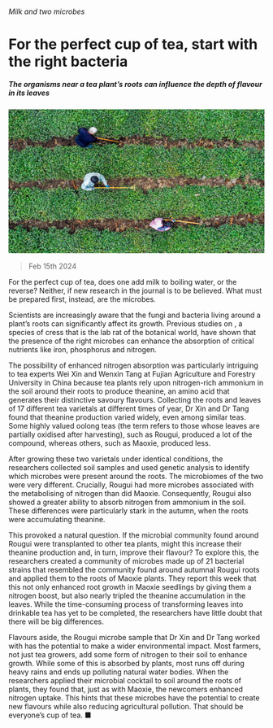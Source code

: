 ###### Milk and two microbes

# For the perfect cup of tea, start with the right bacteria 

##### The organisms near a tea plant’s roots can influence the depth of flavour in its leaves 

![image](images/20240217_STP504.jpg) 

> Feb 15th 2024 

For the perfect cup of tea, does one add milk to boiling water, or the reverse? Neither, if new research in the journal  is to be believed. What must be prepared first, instead, are the microbes.

Scientists are increasingly aware that the fungi and bacteria living around a plant’s roots can significantly affect its growth. Previous studies on , a species of cress that is the lab rat of the botanical world, have shown that the presence of the right microbes can enhance the absorption of critical nutrients like iron, phosphorus and nitrogen. 

The possibility of enhanced nitrogen absorption was particularly intriguing to tea experts Wei Xin and Wenxin Tang at Fujian Agriculture and Forestry University in China because tea plants rely upon nitrogen-rich ammonium in the soil around their roots to produce theanine, an amino acid that generates their distinctive savoury flavours. Collecting the roots and leaves of 17 different tea varietals at different times of year, Dr Xin and Dr Tang found that theanine production varied widely, even among similar teas. Some highly valued oolong teas (the term refers to those whose leaves are partially oxidised after harvesting), such as Rougui, produced a lot of the compound, whereas others, such as Maoxie, produced less. 

After growing these two varietals under identical conditions, the researchers collected soil samples and used genetic analysis to identify which microbes were present around the roots. The microbiomes of the two were very different. Crucially, Rougui had more microbes associated with the metabolising of nitrogen than did Maoxie. Consequently, Rougui also showed a greater ability to absorb nitrogen from ammonium in the soil. These differences were particularly stark in the autumn, when the roots were accumulating theanine. 

This provoked a natural question. If the microbial community found around Rougui were transplanted to other tea plants, might this increase their theanine production and, in turn, improve their flavour? To explore this, the researchers created a community of microbes made up of 21 bacterial strains that resembled the community found around autumnal Rougui roots and applied them to the roots of Maoxie plants. They report this week that this not only enhanced root growth in Maoxie seedlings by giving them a nitrogen boost, but also nearly tripled the theanine accumulation in the leaves. While the time-consuming process of transforming leaves into drinkable tea has yet to be completed, the researchers have little doubt that there will be big differences.

Flavours aside, the Rougui microbe sample that Dr Xin and Dr Tang worked with has the potential to make a wider environmental impact. Most farmers, not just tea growers, add some form of nitrogen to their soil to enhance growth. While some of this is absorbed by plants, most runs off during heavy rains and ends up polluting natural water bodies. When the researchers applied their microbial cocktail to soil around the roots of  plants, they found that, just as with Maoxie, the newcomers enhanced nitrogen uptake. This hints that these microbes have the potential to create new flavours while also reducing agricultural pollution. That should be everyone’s cup of tea. ■



